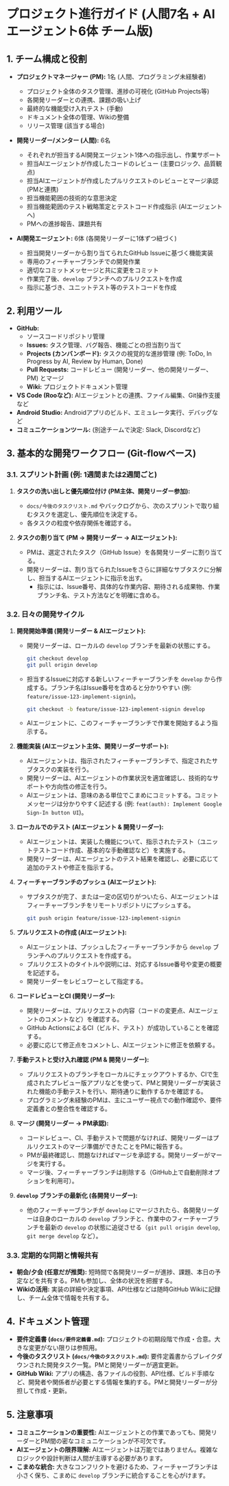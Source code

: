 # プロジェクト進行ガイド (人間7名 + AIエージェント6体 チーム版)

## 1. チーム構成と役割

*   **プロジェクトマネージャー (PM):** 1名 (人間、プログラミング未経験者)
    *   プロジェクト全体のタスク管理、進捗の可視化 (GitHub Projects等)
    *   各開発リーダーとの連携、課題の吸い上げ
    *   最終的な機能受け入れテスト (手動)
    *   ドキュメント全体の管理、Wikiの整備
    *   リリース管理 (該当する場合)

*   **開発リーダー/メンター (人間):** 6名
    *   それぞれが担当するAI開発エージェント1体への指示出し、作業サポート
    *   担当AIエージェントが作成したコードのレビュー (主要ロジック、品質観点)
    *   担当AIエージェントが作成したプルリクエストのレビューとマージ承認 (PMと連携)
    *   担当機能範囲の技術的な意思決定
    *   担当機能範囲のテスト戦略策定とテストコード作成指示 (AIエージェントへ)
    *   PMへの進捗報告、課題共有

*   **AI開発エージェント:** 6体 (各開発リーダーに1体ずつ紐づく)
    *   担当開発リーダーから割り当てられたGitHub Issueに基づく機能実装
    *   専用のフィーチャーブランチでの開発作業
    *   適切なコミットメッセージと共に変更をコミット
    *   作業完了後、`develop` ブランチへのプルリクエストを作成
    *   指示に基づき、ユニットテスト等のテストコードを作成

## 2. 利用ツール

*   **GitHub:**
    *   ソースコードリポジトリ管理
    *   **Issues:** タスク管理、バグ報告、機能ごとの担当割り当て
    *   **Projects (カンバンボード):** タスクの視覚的な進捗管理 (例: ToDo, In Progress by AI, Review by Human, Done)
    *   **Pull Requests:** コードレビュー (開発リーダー、他の開発リーダー、PM) とマージ
    *   **Wiki:** プロジェクトドキュメント管理
*   **VS Code (Rooなど):** AIエージェントとの連携、ファイル編集、Git操作支援など
*   **Android Studio:** Androidアプリのビルド、エミュレータ実行、デバッグなど
*   **コミュニケーションツール:** (別途チームで決定: Slack, Discordなど)

## 3. 基本的な開発ワークフロー (Git-flowベース)

### 3.1. スプリント計画 (例: 1週間または2週間ごと)

1.  **タスクの洗い出しと優先順位付け (PM主体、開発リーダー参加):**
    *   `docs/今後のタスクリスト.md` やバックログから、次のスプリントで取り組むタスクを選定し、優先順位を決定する。
    *   各タスクの粒度や依存関係を確認する。

2.  **タスクの割り当て (PM → 開発リーダー → AIエージェント):**
    *   PMは、選定されたタスク（GitHub Issue）を各開発リーダーに割り当てる。
    *   開発リーダーは、割り当てられたIssueをさらに詳細なサブタスクに分解し、担当するAIエージェントに指示を出す。
        *   指示には、Issue番号、具体的な作業内容、期待される成果物、作業ブランチ名、テスト方法などを明確に含める。

### 3.2. 日々の開発サイクル

1.  **開発開始準備 (開発リーダー & AIエージェント):**
    *   開発リーダーは、ローカルの `develop` ブランチを最新の状態にする。
        ```bash
        git checkout develop
        git pull origin develop
        ```
    *   担当するIssueに対応する新しいフィーチャーブランチを `develop` から作成する。ブランチ名はIssue番号を含めると分かりやすい (例: `feature/issue-123-implement-signin`)。
        ```bash
        git checkout -b feature/issue-123-implement-signin develop
        ```
    *   AIエージェントに、このフィーチャーブランチで作業を開始するよう指示する。

2.  **機能実装 (AIエージェント主体、開発リーダーサポート):**
    *   AIエージェントは、指示されたフィーチャーブランチで、指定されたサブタスクの実装を行う。
    *   開発リーダーは、AIエージェントの作業状況を適宜確認し、技術的なサポートや方向性の修正を行う。
    *   AIエージェントは、意味のある単位でこまめにコミットする。コミットメッセージは分かりやすく記述する (例: `feat(auth): Implement Google Sign-In button UI`)。

3.  **ローカルでのテスト (AIエージェント & 開発リーダー):**
    *   AIエージェントは、実装した機能について、指示されたテスト（ユニットテストコード作成、基本的な手動確認など）を実施する。
    *   開発リーダーは、AIエージェントのテスト結果を確認し、必要に応じて追加のテストや修正を指示する。

4.  **フィーチャーブランチのプッシュ (AIエージェント):**
    *   サブタスクが完了、または一定の区切りがついたら、AIエージェントはフィーチャーブランチをリモートリポジトリにプッシュする。
        ```bash
        git push origin feature/issue-123-implement-signin
        ```

5.  **プルリクエストの作成 (AIエージェント):**
    *   AIエージェントは、プッシュしたフィーチャーブランチから `develop` ブランチへのプルリクエストを作成する。
    *   プルリクエストのタイトルや説明には、対応するIssue番号や変更の概要を記述する。
    *   開発リーダーをレビュワーとして指定する。

6.  **コードレビューとCI (開発リーダー):**
    *   開発リーダーは、プルリクエストの内容（コードの変更点、AIエージェントのコメントなど）を確認する。
    *   GitHub ActionsによるCI（ビルド、テスト）が成功していることを確認する。
    *   必要に応じて修正点をコメントし、AIエージェントに修正を依頼する。

7.  **手動テストと受け入れ確認 (PM & 開発リーダー):**
    *   プルリクエストのブランチをローカルにチェックアウトするか、CIで生成されたプレビュー版アプリなどを使って、PMと開発リーダーが実装された機能の手動テストを行い、期待通りに動作するかを確認する。
    *   プログラミング未経験のPMは、主にユーザー視点での動作確認や、要件定義書との整合性を確認する。

8.  **マージ (開発リーダー → PM承認):**
    *   コードレビュー、CI、手動テストで問題がなければ、開発リーダーはプルリクエストのマージ準備ができたことをPMに報告する。
    *   PMが最終確認し、問題なければマージを承認する。開発リーダーがマージを実行する。
    *   マージ後、フィーチャーブランチは削除する（GitHub上で自動削除オプションを利用可）。

9.  **`develop` ブランチの最新化 (各開発リーダー):**
    *   他のフィーチャーブランチが `develop` にマージされたら、各開発リーダーは自身のローカルの `develop` ブランチと、作業中のフィーチャーブランチを最新の `develop` の状態に追従させる（`git pull origin develop`, `git merge develop` など）。

### 3.3. 定期的な同期と情報共有

*   **朝会/夕会 (任意だが推奨):** 短時間で各開発リーダーが進捗、課題、本日の予定などを共有する。PMも参加し、全体の状況を把握する。
*   **Wikiの活用:** 実装の詳細や決定事項、API仕様などは随時GitHub Wikiに記録し、チーム全体で情報を共有する。

## 4. ドキュメント管理

*   **要件定義書 (`docs/要件定義書.md`):** プロジェクトの初期段階で作成・合意。大きな変更がない限りは参照用。
*   **今後のタスクリスト (`docs/今後のタスクリスト.md`):** 要件定義書からブレイクダウンされた開発タスク一覧。PMと開発リーダーが適宜更新。
*   **GitHub Wiki:** アプリの構造、各ファイルの役割、API仕様、ビルド手順など、開発者や関係者が必要とする情報を集約する。PMと開発リーダーが分担して作成・更新。

## 5. 注意事項

*   **コミュニケーションの重要性:** AIエージェントとの作業であっても、開発リーダーとPM間の密なコミュニケーションが不可欠です。
*   **AIエージェントの限界理解:** AIエージェントは万能ではありません。複雑なロジックや設計判断は人間が主導する必要があります。
*   **こまめな統合:** 大きなコンフリクトを避けるため、フィーチャーブランチは小さく保ち、こまめに `develop` ブランチに統合することを心がけます。